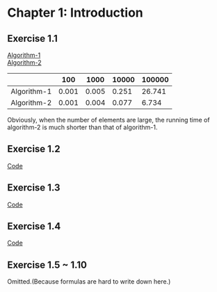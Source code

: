 #  Chapter 1: Introduction
## Exercise 1.1

[Algorithm-1](https://github.com/seineo/Solutions-for-Data-Structures-and-Algorithm-Analysis-in-C-2th-exercises/blob/master/ch01/ex1_01_algorithm-1.cpp)  
[Algorithm-2](https://github.com/seineo/Solutions-for-Data-Structures-and-Algorithm-Analysis-in-C-2th-exercises/blob/master/ch01/ex1_01_algorithm-2.cpp)

|   |100|1000|10000|100000|
|---|---|----|-----|------|
|Algorithm-1|0.001|0.005|0.251|26.741|
|Algorithm-2|0.001|0.004|0.077|6.734|

Obviously, when the number of elements are large, the running time of algorithm-2 is much shorter than that of algorithm-1.

## Exercise 1.2

[Code](https://github.com/seineo/Data-Structures-and-Algorithm-Analysis-in-C/blob/master/ch01/ex1_02.cpp)

## Exercise 1.3

[Code](https://github.com/seineo/Data-Structures-and-Algorithm-Analysis-in-C/blob/master/ch01/ex1_03.cpp)

## Exercise 1.4

[Code](https://github.com/seineo/Data-Structures-and-Algorithm-Analysis-in-C/blob/master/ch01/ex1_04.cpp)

## Exercise 1.5 ~ 1.10
Omitted.(Because formulas are hard to write down here.)
